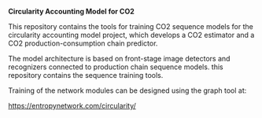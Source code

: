 **Circularity Accounting Model for CO2**

This repository contains the tools for training CO2 sequence models for the circularity accounting model project, which develops a CO2 estimator and a CO2 production-consumption chain predictor.

The model architecture is based on front-stage image detectors and recognizers connected to production chain sequence models. this repository contains the sequence training tools. 

Training of the network modules can be designed using the graph tool at:

https://entropynetwork.com/circularity/

